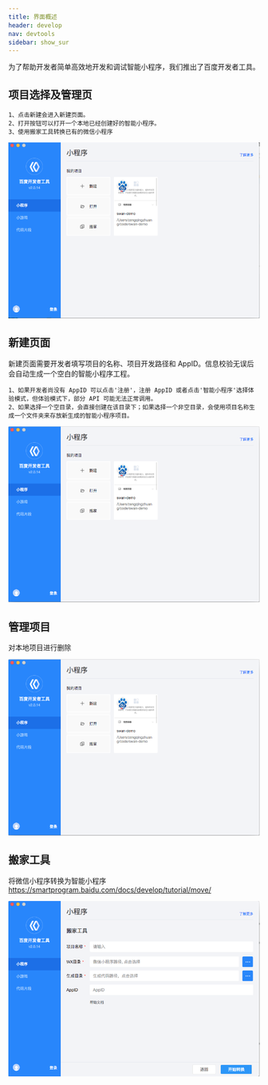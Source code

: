 ```yaml
---
title: 界面概述
header: develop
nav: devtools
sidebar: show_sur
---
```


为了帮助开发者简单高效地开发和调试智能小程序，我们推出了百度开发者工具。
## 项目选择及管理页

    1、点击新建会进入新建页面。
    2、打开按钮可以打开一个本地已经创建好的智能小程序。
    3、使用搬家工具转换已有的微信小程序


![图片](../../../img/tool/工具01.png)


## 新建页面


新建页面需要开发者填写项目的名称、项目开发路径和 AppID。信息校验无误后会自动生成一个空白的智能小程序工程。


    1、如果开发者尚没有 AppID 可以点击'注册'，注册 AppID 或者点击'智能小程序'选择体验模式，但体验模式下，部分 API 可能无法正常调用。
    2、如果选择一个空目录，会直接创建在该目录下；如果选择一个非空目录，会使用项目名称生成一个文件夹来存放新生成的智能小程序项目。

 ![图片](../../../img/tool/工具03.png)


## 管理项目


对本地项目进行删除

 ![图片](../../../img/tool/工具04.png)

 ## 搬家工具
将微信小程序转换为智能小程序 https://smartprogram.baidu.com/docs/develop/tutorial/move/

![](../../../img/tool/transform.png)
